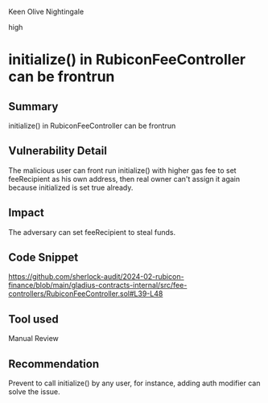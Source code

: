 Keen Olive Nightingale

high

# initialize() in RubiconFeeController can be frontrun

## Summary
initialize() in RubiconFeeController can be frontrun

## Vulnerability Detail
The malicious user can front run initialize() with higher gas fee to set feeRecipient as his own address, then real owner can't assign it again because initialized is set true already.

## Impact
The adversary can set feeRecipient to steal funds.

## Code Snippet
https://github.com/sherlock-audit/2024-02-rubicon-finance/blob/main/gladius-contracts-internal/src/fee-controllers/RubiconFeeController.sol#L39-L48

## Tool used

Manual Review

## Recommendation
Prevent to call initialize() by any user, for instance, adding auth modifier can solve the issue.